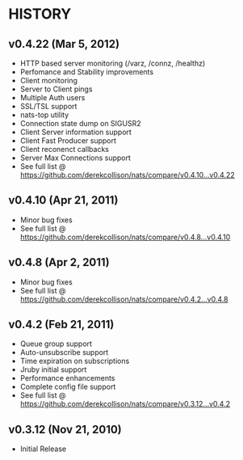 # HISTORY

## v0.4.22 (Mar 5, 2012)

  - HTTP based server monitoring (/varz, /connz, /healthz)
  - Perfomance and Stability improvements
  - Client monitoring
  - Server to Client pings
  - Multiple Auth users
  - SSL/TSL support
  - nats-top utility
  - Connection state dump on SIGUSR2
  - Client Server information support
  - Client Fast Producer support
  - Client reconenct callbacks
  - Server Max Connections support
  - See full list @ https://github.com/derekcollison/nats/compare/v0.4.10...v0.4.22

## v0.4.10 (Apr 21, 2011)

  - Minor bug fixes
  - See full list @ https://github.com/derekcollison/nats/compare/v0.4.8...v0.4.10

## v0.4.8 (Apr 2, 2011)

  - Minor bug fixes
  - See full list @ https://github.com/derekcollison/nats/compare/v0.4.2...v0.4.8

## v0.4.2 (Feb 21, 2011)

  - Queue group support
  - Auto-unsubscribe support
  - Time expiration on subscriptions
  - Jruby initial support
  - Performance enhancements
  - Complete config file support
  - See full list @ https://github.com/derekcollison/nats/compare/v0.3.12...v0.4.2

## v0.3.12 (Nov 21, 2010)

  - Initial Release

